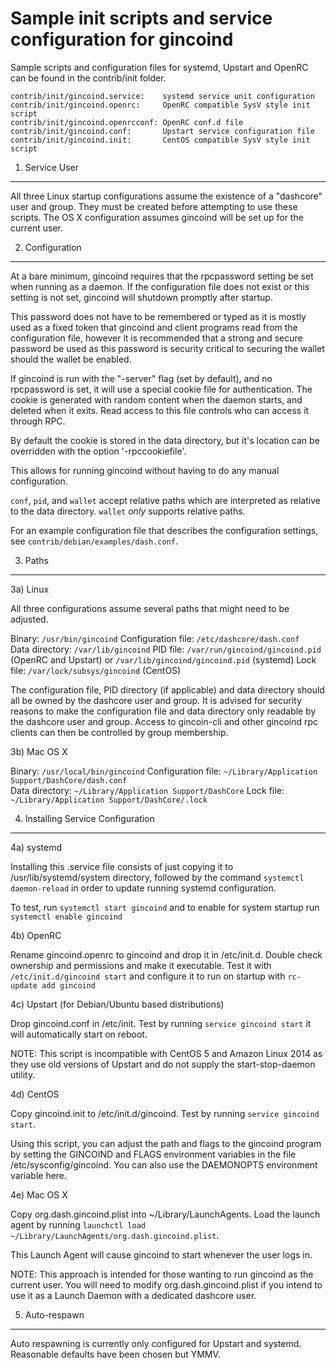 Sample init scripts and service configuration for gincoind
==========================================================

Sample scripts and configuration files for systemd, Upstart and OpenRC
can be found in the contrib/init folder.

    contrib/init/gincoind.service:    systemd service unit configuration
    contrib/init/gincoind.openrc:     OpenRC compatible SysV style init script
    contrib/init/gincoind.openrcconf: OpenRC conf.d file
    contrib/init/gincoind.conf:       Upstart service configuration file
    contrib/init/gincoind.init:       CentOS compatible SysV style init script

1. Service User
---------------------------------

All three Linux startup configurations assume the existence of a "dashcore" user
and group.  They must be created before attempting to use these scripts.
The OS X configuration assumes gincoind will be set up for the current user.

2. Configuration
---------------------------------

At a bare minimum, gincoind requires that the rpcpassword setting be set
when running as a daemon.  If the configuration file does not exist or this
setting is not set, gincoind will shutdown promptly after startup.

This password does not have to be remembered or typed as it is mostly used
as a fixed token that gincoind and client programs read from the configuration
file, however it is recommended that a strong and secure password be used
as this password is security critical to securing the wallet should the
wallet be enabled.

If gincoind is run with the "-server" flag (set by default), and no rpcpassword is set,
it will use a special cookie file for authentication. The cookie is generated with random
content when the daemon starts, and deleted when it exits. Read access to this file
controls who can access it through RPC.

By default the cookie is stored in the data directory, but it's location can be overridden
with the option '-rpccookiefile'.

This allows for running gincoind without having to do any manual configuration.

`conf`, `pid`, and `wallet` accept relative paths which are interpreted as
relative to the data directory. `wallet` *only* supports relative paths.

For an example configuration file that describes the configuration settings,
see `contrib/debian/examples/dash.conf`.

3. Paths
---------------------------------

3a) Linux

All three configurations assume several paths that might need to be adjusted.

Binary:              `/usr/bin/gincoind`
Configuration file:  `/etc/dashcore/dash.conf`  
Data directory:      `/var/lib/gincoind`
PID file:            `/var/run/gincoind/gincoind.pid` (OpenRC and Upstart) or `/var/lib/gincoind/gincoind.pid` (systemd)
Lock file:           `/var/lock/subsys/gincoind` (CentOS)

The configuration file, PID directory (if applicable) and data directory
should all be owned by the dashcore user and group.  It is advised for security
reasons to make the configuration file and data directory only readable by the
dashcore user and group.  Access to gincoin-cli and other gincoind rpc clients
can then be controlled by group membership.

3b) Mac OS X

Binary:              `/usr/local/bin/gincoind`
Configuration file:  `~/Library/Application Support/DashCore/dash.conf`  
Data directory:      `~/Library/Application Support/DashCore`
Lock file:           `~/Library/Application Support/DashCore/.lock`

4. Installing Service Configuration
-----------------------------------

4a) systemd

Installing this .service file consists of just copying it to
/usr/lib/systemd/system directory, followed by the command
`systemctl daemon-reload` in order to update running systemd configuration.

To test, run `systemctl start gincoind` and to enable for system startup run
`systemctl enable gincoind`

4b) OpenRC

Rename gincoind.openrc to gincoind and drop it in /etc/init.d.  Double
check ownership and permissions and make it executable.  Test it with
`/etc/init.d/gincoind start` and configure it to run on startup with
`rc-update add gincoind`

4c) Upstart (for Debian/Ubuntu based distributions)

Drop gincoind.conf in /etc/init.  Test by running `service gincoind start`
it will automatically start on reboot.

NOTE: This script is incompatible with CentOS 5 and Amazon Linux 2014 as they
use old versions of Upstart and do not supply the start-stop-daemon utility.

4d) CentOS

Copy gincoind.init to /etc/init.d/gincoind. Test by running `service gincoind start`.

Using this script, you can adjust the path and flags to the gincoind program by
setting the GINCOIND and FLAGS environment variables in the file
/etc/sysconfig/gincoind. You can also use the DAEMONOPTS environment variable here.

4e) Mac OS X

Copy org.dash.gincoind.plist into ~/Library/LaunchAgents. Load the launch agent by
running `launchctl load ~/Library/LaunchAgents/org.dash.gincoind.plist`.

This Launch Agent will cause gincoind to start whenever the user logs in.

NOTE: This approach is intended for those wanting to run gincoind as the current user.
You will need to modify org.dash.gincoind.plist if you intend to use it as a
Launch Daemon with a dedicated dashcore user.

5. Auto-respawn
-----------------------------------

Auto respawning is currently only configured for Upstart and systemd.
Reasonable defaults have been chosen but YMMV.
